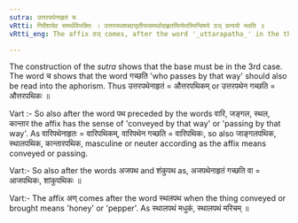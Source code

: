 ```yaml
---
sutra: उत्तरपथेनाहृतं च
vRtti: निर्देशादेव समर्थविभक्तिः । उत्तरपथशब्दात्तृतीयासमर्थादाहृतमित्येतस्मिन्विषये ठञ् प्रत्ययो भवति ॥
vRtti_eng: The affix ठञ् comes, after the word '_uttarapatha_' in the third case in construction, in the sense of 'who passes by that way' and 'what is conveyed by that way'.

---
```

The construction of the _sutra_ shows that the base must be in the 3rd case. The word च shows that the word गच्छति 'who passes by that way' should also be read into the aphorism. Thus उत्तरपथेनाहृतं = औत्तरपथिकम् or उत्तरपथेन गच्छति = औत्तरपथिकः ॥

Vart :- So also after the word पथ preceded by the words वारि, जङ्गल, स्थल, कान्तार the affix has the sense of 'conveyed by that way' or 'passing by that way'. As वारिपथेनाहृतः = वारिपथिकम्, वारिपथेन गच्छति = वारिपथिकः, so also जाङ्गलपथिक, स्थालपथिक, कान्तारपथिक, masculine or neuter according as the affix means conveyed or passing.

Vart:- So also after the words अजपथ and शंकुपथ as, अजपथेनाहृतं गच्छति वा = आजपथिकः, शांकुपथिकः ॥

Vart:- The affix अण् comes after the word स्थलपथ when the thing conveyed or brought means 'honey' or 'pepper'. As स्थालपथं मधुकं, स्थालपथं मरिचम् ॥
